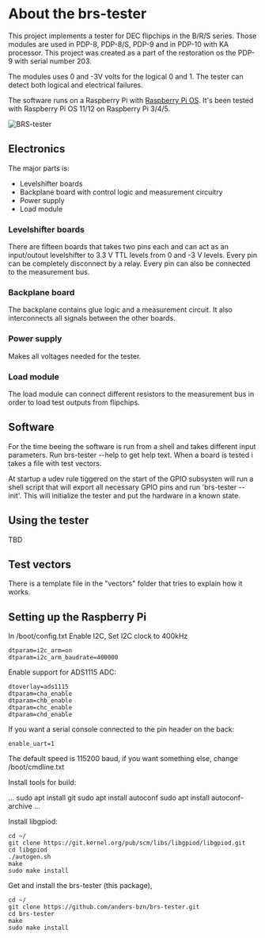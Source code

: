# About the brs-tester

This project implements a tester for DEC flipchips in the B/R/S series.
Those modules are used in PDP-8, PDP-8/S, PDP-9 and in PDP-10 with KA processor.
This project was created as a part of the restoration os the PDP-9 with
serial number 203.

The modules uses 0 and -3V volts for the logical 0 and 1. The tester can detect both logical and electrical failures.

The software runs on a Raspberry Pi with [Raspberry Pi OS](https://www.raspberrypi.com/software/). It's been tested with Raspberry Pi OS 11/12 on Raspberry Pi 3/4/5.

![BRS-tester](https://www.abc80.net/pics/brs-tester.jpg)

## Electronics
The major parts is:

- Levelshifter boards
- Backplane board with control logic and measurement circuitry
- Power supply
- Load module

### Levelshifter boards
There are fifteen boards that takes two pins each and can act as an input/outout levelshifter to 3.3 V TTL levels from 0 and -3 V levels. Every pin can be completely disconnect by a relay. Every pin can also be connected to the measurement bus.
### Backplane board
The backplane contains glue logic and a measurement circuit. It also interconnects all signals between the other boards.
### Power supply
Makes all voltages needed for the tester.
### Load module
The load module can connect different resistors to the measurement bus in order to load test outputs from flipchips.
## Software
For the time beeing the software is run from a shell and takes different
input parameters. Run  brs-tester --help to get help text. When a board is
tested i takes a file with test vectors.

At startup a udev rule tiggered on the start of the GPIO subsysten will run
a shell script that will export all necessary GPIO pins and run
'brs-tester --init'. This will initialize the tester and put the hardware
in a known state.

## Using the tester
TBD

## Test vectors
There is a template file in the "vectors" folder that tries to explain how it works.

## Setting up the Raspberry Pi
In /boot/config.txt
Enable I2C, Set I2C clock to 400kHz

```
dtparam=i2c_arm=on
dtparam=i2c_arm_baudrate=400000
```

Enable support for ADS1115 ADC:

```
dtoverlay=ads1115
dtparam=cha_enable
dtparam=chb_enable
dtparam=chc_enable
dtparam=chd_enable
```

If you want a serial console connected to the pin header on the back:

```
enable_uart=1
```

The default speed is 115200 baud, if you want something else, change /boot/cmdline.txt

Install tools for build:

...
sudo apt install git
sudo apt install autoconf
sudo apt install autoconf-archive
...

Install libgpiod:

```
cd ~/
git clone https://git.kernel.org/pub/scm/libs/libgpiod/libgpiod.git
cd libgpiod
./autogen.sh
make
sudo make install
```

Get and install the brs-tester (this package),

```
cd ~/
git clone https://github.com/anders-bzn/brs-tester.git
cd brs-tester
make
sudo make install
```
